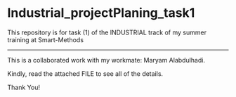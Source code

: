 # Industrial_projectPlaning_task1
This repository is for task (1) of the INDUSTRIAL track of my summer training at Smart-Methods

-----------------------------------------------

This is a collaborated work with my workmate: Maryam Alabdulhadi.  

Kindly, read the attached FILE to see all of the details.

Thank You!
